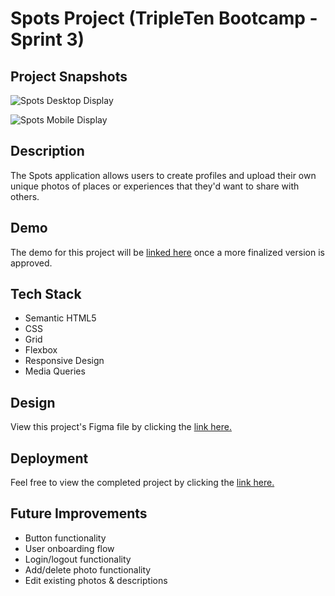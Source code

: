 # Spots Project (TripleTen Bootcamp - Sprint 3)

## Project Snapshots

![Spots Desktop Display](https://github.com/user-attachments/assets/f2b109ca-11b5-4419-ab85-2d4b50485e3d)

![Spots Mobile Display](https://github.com/user-attachments/assets/96e51a7e-4a66-46a9-be75-bf9cf91afd98)

## Description

The Spots application allows users to create profiles and upload their own unique photos of places or experiences that they'd want to share with others.

## Demo

The demo for this project will be [linked here](https://drive.google.com/file/d/1-oEg8NBMb1xg5lhtA5YEGWZHWFxISQF6/view?usp=sharing) once a more finalized version is approved.

## Tech Stack

- Semantic HTML5
- CSS
- Grid
- Flexbox
- Responsive Design
- Media Queries

## Design

View this project's Figma file by clicking the [link here.](https://www.figma.com/file/BBNm2bC3lj8QQMHlnqRsga/Sprint-3-Project-%E2%80%94-Spots?type=design&node-id=2%3A60&mode=design&t=afgNFybdorZO6cQo-1)

## Deployment

Feel free to view the completed project by clicking the [link here.](https://brogers111.github.io/se_project_spots/)

## Future Improvements

- Button functionality
- User onboarding flow
- Login/logout functionality
- Add/delete photo functionality
- Edit existing photos & descriptions
